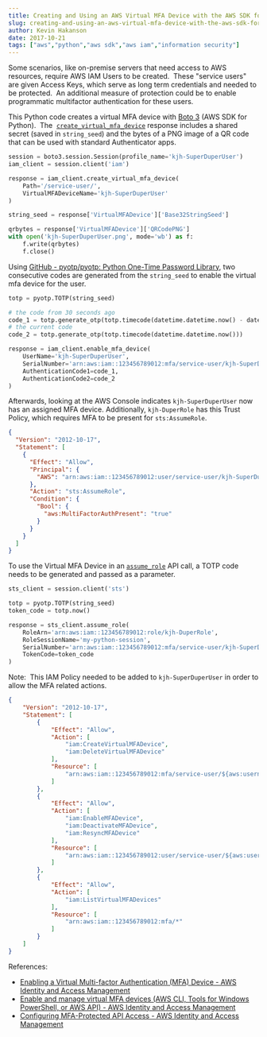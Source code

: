 ```yaml
---
title: Creating and Using an AWS Virtual MFA Device with the AWS SDK for Python
slug: creating-and-using-an-aws-virtual-mfa-device-with-the-aws-sdk-for-python
author: Kevin Hakanson
date: 2017-10-21
tags: ["aws","python","aws sdk","aws iam","information security"]
---
```

Some scenarios, like on-premise servers that need access to AWS resources, require AWS IAM Users to be created.  These "service users" are given Access Keys, which serve as long term credentials and needed to be protected.  An additional measure of protection could be to enable programmatic multifactor authentication for these users.

This Python code creates a virtual MFA device with [Boto 3](http://boto3.readthedocs.io/en/latest/index.html) (AWS SDK for Python).  The  [`create_virtual_mfa_device`](https://boto3.readthedocs.io/en/latest/reference/services/iam.html#IAM.Client.create_virtual_mfa_device) response includes a shared secret (saved in `string_seed`) and the bytes of a PNG image of a QR code that can be used with standard Authenticator apps.

```python
session = boto3.session.Session(profile_name='kjh-SuperDuperUser')
iam_client = session.client('iam')

response = iam_client.create_virtual_mfa_device(
    Path='/service-user/',
    VirtualMFADeviceName='kjh-SuperDuperUser'
)

string_seed = response['VirtualMFADevice']['Base32StringSeed']

qrbytes = response['VirtualMFADevice']['QRCodePNG']
with open('kjh-SuperDuperUser.png', mode='wb') as f:
    f.write(qrbytes)
    f.close()
```

Using [GitHub - pyotp/pyotp: Python One-Time Password Library](https://github.com/pyotp/pyotp), two consecutive codes are generated from the `string_seed` to enable the virtual mfa device for the user.

```python
totp = pyotp.TOTP(string_seed)

# the code from 30 seconds ago
code_1 = totp.generate_otp(totp.timecode(datetime.datetime.now() - datetime.timedelta(seconds=30)))
# the current code
code_2 = totp.generate_otp(totp.timecode(datetime.datetime.now()))

response = iam_client.enable_mfa_device(
    UserName='kjh-SuperDuperUser',
    SerialNumber='arn:aws:iam::123456789012:mfa/service-user/kjh-SuperDuperUser',
    AuthenticationCode1=code_1,
    AuthenticationCode2=code_2
)
```

Afterwards, looking at the AWS Console indicates `kjh-SuperDuperUser` now has an assigned MFA device.  Additionally, `kjh-DuperRole` has this Trust Policy, which requires MFA to be present for `sts:AssumeRole`.

```json
{
  "Version": "2012-10-17",
  "Statement": [
    {
      "Effect": "Allow",
      "Principal": {
        "AWS": "arn:aws:iam::123456789012:user/service-user/kjh-SuperDuperUser"
      },
      "Action": "sts:AssumeRole",
      "Condition": {
        "Bool": {
          "aws:MultiFactorAuthPresent": "true"
        }
      }
    }
  ]
}
```

To use the Virtual MFA Device in an [`assume_role`](http://boto3.readthedocs.io/en/latest/reference/services/sts.html#STS.Client.assume_role) API call, a TOTP code needs to be generated and passed as a parameter.

```python
sts_client = session.client('sts')

totp = pyotp.TOTP(string_seed)
token_code = totp.now()

response = sts_client.assume_role(
    RoleArn='arn:aws:iam::123456789012:role/kjh-DuperRole',
    RoleSessionName='my-python-session',
    SerialNumber='arn:aws:iam::123456789012:mfa/service-user/kjh-SuperDuperUser',
    TokenCode=token_code
)
```

Note:  This IAM Policy needed to be added to `kjh-SuperDuperUser` in order to allow the MFA related actions.

```json
{
    "Version": "2012-10-17",
    "Statement": [
        {
            "Effect": "Allow",
            "Action": [
                "iam:CreateVirtualMFADevice",
                "iam:DeleteVirtualMFADevice"
            ],
            "Resource": [
                "arn:aws:iam::123456789012:mfa/service-user/${aws:username}"
            ]
        },
        {
            "Effect": "Allow",
            "Action": [
                "iam:EnableMFADevice",
                "iam:DeactivateMFADevice",
                "iam:ResyncMFADevice"
            ],
            "Resource": [
                "arn:aws:iam::123456789012:user/service-user/${aws:username}"
            ]
        },
        {
            "Effect": "Allow",
            "Action": [
                "iam:ListVirtualMFADevices"
            ],
            "Resource": [
                "arn:aws:iam::123456789012:mfa/*"
            ]
        }
    ]
}
```

References:

* [Enabling a Virtual Multi-factor Authentication (MFA) Device - AWS Identity and Access Management](http://docs.aws.amazon.com/IAM/latest/UserGuide/id_credentials_mfa_enable_virtual.html)
* [Enable and manage virtual MFA devices (AWS CLI, Tools for Windows PowerShell, or AWS API) - AWS Identity and Access Management](http://docs.aws.amazon.com/IAM/latest/UserGuide/id_credentials_mfa_enable_cliapi.html)
* [Configuring MFA-Protected API Access - AWS Identity and Access Management](http://docs.aws.amazon.com/IAM/latest/UserGuide/id_credentials_mfa_configure-api-require.html)

